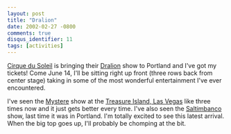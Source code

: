 ```yaml
---
layout: post
title: "Dralion"
date: 2002-02-27 -0800
comments: true
disqus_identifier: 11
tags: [activities]
---
```

[Cirque du Soleil](http://www.cirquedusoleil.com) is bringing their
[Dralion](http://www.cirquedusoleil.com/CirqueDuSoleil/en/shows/touring/dralion)
show to Portland and I've got my tickets! Come June 14, I'll be sitting
right up front (three rows back from center stage) taking in some of the
most wonderful entertainment I've ever encountered.

 I've seen the
[Mystere](http://www.treasureislandlasvegas.com/pages/myst_main.asp)
show at the [Treasure Island, Las
Vegas](http://www.treasureislandlasvegas.com/) like three times now and
it just gets better every time. I've also seen the
[Saltimbanco](http://www.cirquedusoleil.com/CirqueDuSoleil/en/shows/touring/saltimbanco)
show, last time it was in Portland. I'm totally excited to see this
latest arrival. When the big top goes up, I'll probably be chomping at
the bit.
